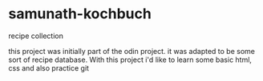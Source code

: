 # samunath-kochbuch
recipe collection

this project was initially part of the odin project.
it was adapted to be some sort of recipe database.
With this project i'd like to learn some basic html, css and also practice git
